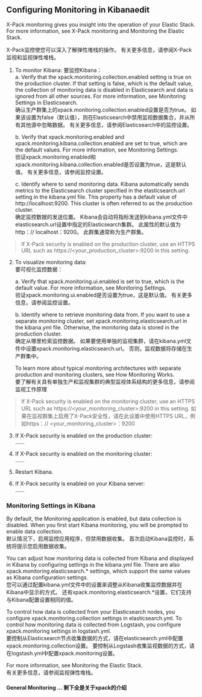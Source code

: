 
## Configuring Monitoring in Kibanaedit

X-Pack monitoring gives you insight into the operation of your Elastic Stack. For more information, see X-Pack monitoring and Monitoring the Elastic Stack.

X-Pack监控使您可以深入了解弹性堆栈的操作。 有关更多信息，请参阅X-Pack监视和监视弹性堆栈。

1. To monitor Kibana:
要监控Kibana：  
    a. Verify that the xpack.monitoring.collection.enabled setting is true on the production cluster. If that setting is false, which is the default value, the collection of monitoring data is disabled in Elasticsearch and data is ignored from all other sources. For more information, see Monitoring Settings in Elasticsearch.  
    确认生产群集上的xpack.monitoring.collection.enabled设置是否为true。 如果该设置为false（默认值），则在Elasticsearch中禁用监视数据集合，并从所有其他源中忽略数据。 有关更多信息，请参阅Elasticsearch中的监控设置。  

    b. Verify that xpack.monitoring.enabled and xpack.monitoring.kibana.collection.enabled are set to true, which are the default values. For more information, see Monitoring Settings.  
    验证xpack.monitoring.enabled和xpack.monitoring.kibana.collection.enabled是否设置为true，这是默认值。 有关更多信息，请参阅监控设置。 

    c. Identify where to send monitoring data. Kibana automatically sends metrics to the Elasticsearch cluster specified in the elasticsearch.url setting in the kibana.yml file. This property has a default value of http://localhost:9200. This cluster is often referred to as the production cluster.  
    确定监控数据的发送位置。 Kibana会自动将指标发送到kibana.yml文件中elasticsearch.url设置中指定的Elasticsearch集群。 此属性的默认值为http：// localhost：9200。 此群集通常称为生产群集。

> If X-Pack security is enabled on the production cluster, use an HTTPS URL such as https://<your_production_cluster>:9200 in this setting.

2. To visualize monitoring data:  
  要可视化监控数据：

    a. Verify that xpack.monitoring.ui.enabled is set to true, which is the default value. For more information, see Monitoring Settings.  
    验证xpack.monitoring.ui.enabled是否设置为true，这是默认值。 有关更多信息，请参阅监控设置。  
    
    b. Identify where to retrieve monitoring data from. If you want to use a separate monitoring cluster, set xpack.monitoring.elasticsearch.url in the kibana.yml file. Otherwise, the monitoring data is stored in the production cluster.  
    确定从哪里检索监控数据。 如果要使用单独的监视集群，请在kibana.yml文件中设置xpack.monitoring.elasticsearch.url。 否则，监视数据将存储在生产群集中。

    To learn more about typical monitoring architectures with separate production and monitoring clusters, see How Monitoring Works.  
    要了解有关具有单独生产和监视集群的典型监视体系结构的更多信息，请参阅监视工作原理

> If X-Pack security is enabled on the monitoring cluster, use an HTTPS URL such as https://<your_monitoring_cluster>:9200 in this setting.  如果在监视群集上启用了X-Pack安全性，请在此设置中使用HTTPS URL，例如https：// <your_monitoring_cluster>：9200

3. If X-Pack security is enabled on the production cluster:  
......

4. If X-Pack security is enabled on the monitoring cluster:  
......

5. Restart Kibana.

6. If X-Pack security is enabled on your Kibana server:  
......

### Monitoring Settings in Kibana

By default, the Monitoring application is enabled, but data collection is disabled. When you first start Kibana monitoring, you will be prompted to enable data collection.  
默认情况下，启用监控应用程序，但禁用数据收集。 首次启动Kibana监控时，系统将提示您启用数据收集。

You can adjust how monitoring data is collected from Kibana and displayed in Kibana by configuring settings in the kibana.yml file. There are also xpack.monitoring.elasticsearch.* settings, which support the same values as Kibana configuration settings.  
您可以通过配置kibana.yml文件中的设置来调整从Kibana收集监控数据并在Kibana中显示的方式。 还有xpack.monitoring.elasticsearch.*设置，它们支持与Kibana配置设置相同的值。

To control how data is collected from your Elasticsearch nodes, you configure xpack.monitoring.collection settings in elasticsearch.yml. To control how monitoring data is collected from Logstash, you configure xpack.monitoring settings in logstash.yml.  
要控制从Elasticsearch节点收集数据的方式，请在elasticsearch.yml中配置xpack.monitoring.collection设置。 要控制从Logstash收集监视数据的方式，请在logstash.yml中配置xpack.monitoring设置。

For more information, see Monitoring the Elastic Stack.  
有关更多信息，请参阅监视弹性堆栈。

#### General Monitoring ... 剩下全是关于xpack的介绍